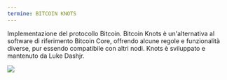 ```yaml
---
termine: BITCOIN KNOTS
---
```


Implementazione del protocollo Bitcoin. Bitcoin Knots è un'alternativa al software di riferimento Bitcoin Core, offrendo alcune regole e funzionalità diverse, pur essendo compatibile con altri nodi. Knots è sviluppato e mantenuto da Luke Dashjr.

![](../../dictionnaire/assets/51.png)
